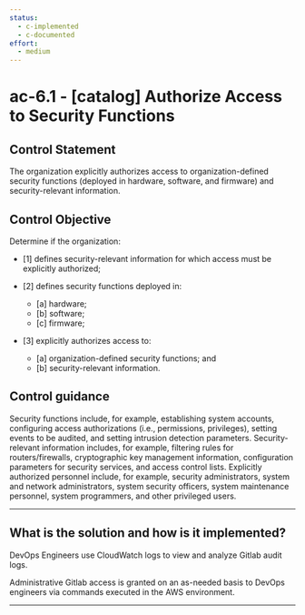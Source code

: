 ```yaml
---
status:
  - c-implemented
  - c-documented
effort:
  - medium
---
```


# ac-6.1 - \[catalog\] Authorize Access to Security Functions

## Control Statement

The organization explicitly authorizes access to organization-defined security functions (deployed in hardware, software, and firmware) and security-relevant information.

## Control Objective

Determine if the organization:

- \[1\] defines security-relevant information for which access must be explicitly authorized;

- \[2\] defines security functions deployed in:

  - \[a\] hardware;
  - \[b\] software;
  - \[c\] firmware;

- \[3\] explicitly authorizes access to:

  - \[a\] organization-defined security functions; and
  - \[b\] security-relevant information.

## Control guidance

Security functions include, for example, establishing system accounts,
configuring access authorizations (i.e., permissions, privileges), setting
events to be audited, and setting intrusion detection
parameters. Security-relevant information includes, for example, filtering rules
for routers/firewalls, cryptographic key management information, configuration
parameters for security services, and access control lists. Explicitly
authorized personnel include, for example, security administrators, system and
network administrators, system security officers, system maintenance personnel,
system programmers, and other privileged users.

______________________________________________________________________

## What is the solution and how is it implemented?

DevOps Engineers use CloudWatch logs to view and analyze Gitlab audit logs.

Administrative Gitlab access is granted on an as-needed basis to DevOps
engineers via commands executed in the AWS environment.

______________________________________________________________________
